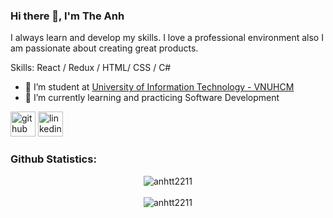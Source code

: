 ### Hi there 👋, I'm The Anh
I always learn and develop my skills. I love a professional environment also I am passionate about creating great products.

Skills: React / Redux / HTML/ CSS / C#

- 🔭 I’m student at [University of Information Technology - VNUHCM](https://en.uit.edu.vn/overview-vnuhcm-university-information-technology)
- 🌱 I’m currently learning and practicing Software Development 

[<img src='https://cdn.jsdelivr.net/npm/simple-icons@3.0.1/icons/github.svg' alt='github' height='40'>](https://github.com/anhtt2211)  [<img src='https://cdn.jsdelivr.net/npm/simple-icons@3.0.1/icons/linkedin.svg' alt='linkedin' height='40'>](https://www.linkedin.com/in/tran-the-anh-0a4882206/)  

<h3 align="left">Github Statistics:</h3>
<p align="center"> <img align="center" src="https://github-readme-stats.vercel.app/api/top-langs?username=anhtt2211&show_icons=true&locale=en&layout=compact" alt="anhtt2211" />
<br><br>
<img align="center" src="https://github-readme-stats.vercel.app/api?username=anhtt2211&show_icons=true&locale=en" alt="anhtt2211" />
</p>
